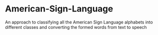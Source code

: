 # American-Sign-Language
An approach to classifying all the American Sign Language alphabets into different classes and converting the formed words from text to speech
